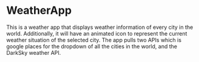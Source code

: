# WeatherApp

This is a weather app that displays weather information of every city in the world. Additionally, it will have an animated icon to represent the current weather situation of the selected city. The app pulls two APIs which is google places for the dropdown of all the cities in the world, and the DarkSky weather API.
